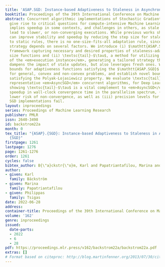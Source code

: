 ```yaml
---
title: 'ASAP.SGD: Instance-based Adaptiveness to Staleness in Asynchronous SGD'
booktitle: Proceedings of the 39th International Conference on Machine Learning
abstract: Concurrent algorithmic implementations of Stochastic Gradient Descent (SGD)
  give rise to critical questions for compute-intensive Machine Learning (ML). Asynchrony
  implies speedup in some contexts, and challenges in others, as stale updates may
  lead to slower, or non-converging executions. While previous works showed asynchrony-adaptiveness
  can improve stability and speedup by reducing the step size for stale updates according
  to static rules, there is no one-size-fits-all adaptation rule, since the optimal
  strategy depends on several factors. We introduce (i) $\mathtt{ASAP.SGD}$, an analytical
  framework capturing necessary and desired properties of staleness-adaptive step
  size functions and (ii) \textsc{tail}-$\tau$, a method for utilizing key properties
  of the <em>execution instance</em>, generating a tailored strategy that not only
  dampens the impact of stale updates, but also leverages fresh ones. We recover convergence
  bounds for adaptiveness functions satisfying the $\mathtt{ASAP.SGD}$ conditions
  for general, convex and non-convex problems, and establish novel bounds for ones
  satisfying the Polyak-Lojasiewicz property. We evaluate \textsc{tail}-$\tau$ with
  representative <em>AsyncSGD</em> concurrent algorithms, for Deep Learning problems,
  showing \textsc{tail}-$\tau$ is a vital complement to <em>AsyncSGD</em>, with (i) persistent
  speedup in wall-clock convergence time in the parallelism spectrum, (ii) considerably
  lower risk of non-convergence, as well as (iii) precision levels for which original
  SGD implementations fail.
layout: inproceedings
series: Proceedings of Machine Learning Research
publisher: PMLR
issn: 2640-3498
id: backstrom22a
month: 0
tex_title: "{ASAP}.{SGD}: Instance-based Adaptiveness to Staleness in Asynchronous
  {SGD}"
firstpage: 1261
lastpage: 1276
page: 1261-1276
order: 1261
cycles: false
bibtex_author: B{\"a}ckstr{\"o}m, Karl and Papatriantafilou, Marina and Tsigas, Philippas
author:
- given: Karl
  family: Bäckström
- given: Marina
  family: Papatriantafilou
- given: Philippas
  family: Tsigas
date: 2022-06-28
address:
container-title: Proceedings of the 39th International Conference on Machine Learning
volume: '162'
genre: inproceedings
issued:
  date-parts:
  - 2022
  - 6
  - 28
pdf: https://proceedings.mlr.press/v162/backstrom22a/backstrom22a.pdf
extras: []
# Format based on citeproc: http://blog.martinfenner.org/2013/07/30/citeproc-yaml-for-bibliographies/
---
```

